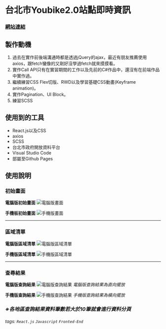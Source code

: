 # 台北市Youbike2.0站點即時資訊

### [網站連結](https://mark88915.github.io/Youbike2.0_RealTimeStationInfo/)

## 製作動機
1. 過去在實作前後端溝通時都是透過jQuery的ajax，最近有朋友推薦使用axios，跟fetch蠻像的又剛好沒學過fetch就來摸摸看。
2. 實作Call API只有在實習期間的工作以及先前的C#作品中，還沒有在前端作品中實作過。
3. 繼續練習CSS Flex切版、RWD以及學習基礎CSS動畫(Keyframe animation)。
4. 實作Pagination、UI Block。
5. 練習SCSS

## 使用到的工具
* React.js以及CSS
* axios
* SCSS
* 台北市政府開放資料平台
* Visual Studio Code
* 部屬至Github Pages

## 使用說明

### 初始畫面
**電腦版初始畫面**
![電腦版畫面](https://i.imgur.com/jaEm4xY.png)

**手機板初始畫面**
![手機版畫面](https://i.imgur.com/c91ROHE.jpg)

---

### 區域清單
**電腦版區域清單**
![電腦版區域清單](https://i.imgur.com/IS2rlxR.png)

**手機版區域清單**
![手機版區域清單](https://i.imgur.com/osNHn1u.jpg)


---

### 查尋結果
**電腦版查詢結果**
![電腦版查詢結果](https://i.imgur.com/dYnINht.png)
*電腦版查詢結果為直向擺放*

**手機版查詢結果**
![手機版查詢結果](https://i.imgur.com/vZ5Ob6W.jpg)
*手機版查詢結果為橫向擺放*

### ***※各地區查詢結果資料筆數若大於10筆就會進行資料分頁***

###### tags: `React.js` `Javascript` `Fronted-End`